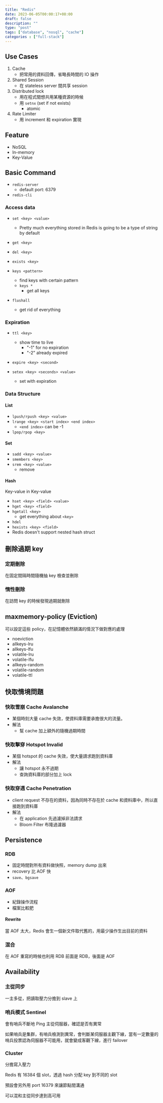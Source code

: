 ```yaml
---
title: "Redis"
date: 2023-06-05T00:00:17+08:00
draft: false
description: ""
type: "post"
tags: ["database", "nosql", "cache"]
categories : ["full-stack"]
---
```


## Use Cases
1. Cache
    - 把常用的資料回傳，省略長時間的 IO 操作
1. Shared Session
    - 在 stateless server 間共享 session
1. Distributed lock
    - 用在程式間想共用某種資源的時候
    - 用 ```setnx``` (set if not exists)
        - atomic
1. Rate Limiter
    - 用 increment 和 expiration 實現

## Feature
- NoSQL
- In-memory
- Key-Value

## Basic Command
- ```redis-server```
    - default port: 6379
- ```redis-cli```

### Access data
- ```set <key> <value>```
    - Pretty much everything stored in Redis is going to be a type of string by default
- ```get <key>```
- ```del <key>```

- ```exists <key>```

- ```keys <pattern>```
    - find keys with certain pattern
    - ```keys *```
        - get all keys

- ```flushall```
    - get rid of everything

### Expiration

- ```ttl <key>```
    - show time to live
        - "-1" for no expiration
        - "-2" already expired

- ```expire <key> <second>```

- ```setex <key> <seconds> <value>```
    - set with expiration

### Data Structure
#### List
- ```lpush/rpush <key> <value>```
- ```lrange <key> <start index> <end index>```
    - ```<end index>``` can be -1
- ```lpop/rpop <key>```
#### Set
- ```sadd <key> <value>```
- ```smembers <key>```
- ```srem <key> <value>```
    - remove

#### Hash
Key-value in Key-value
- ```hset <key> <field> <value>```
- ```hget <key> <field>```
- ```hgetall <key>```
    - get everything about ```<key>```
- ```hdel```
- ```hexists <key> <field>```
- Redis doesn't support nested hash struct

## 刪除過期 key

### 定期刪除
在固定間隔時間隨機抽 key 檢查並刪除

### 惰性刪除
在訪問 key 的時候發現過期就刪除

## maxmemory-policy (Eviction)
可以設定這些 policy，在記憶體依然額滿的情況下做對應的處理

- noeviction
- allkeys-lru
- allkeys-lfu
- volatile-lru
- volatile-lfu
- allkeys-random
- volatile-random
- volatile-ttl

## 快取情境問題
### 快取雪崩 Cache Avalanche
- 某個時刻大量 cache 失效，使資料庫需要承擔很大的流量。
- 解法
    - 幫 cache 加上額外的隨機過期時間

### 快取擊穿 Hotspot Invalid
- 某個 hotspot 的 cache 失效，使大量請求跑到資料庫
- 解法
    - 讓 hotspot 永不過期
    - 查詢資料庫的部分加上 lock


### 快取穿透 Cache Penetration
- client request 不存在的資料，因為同時不存在於 cache 和資料庫中，所以直接跑到資料庫
- 解法
    - 在 application 先過濾掉非法請求
    - Bloom Filter 布隆過濾器

## Persistence

### RDB
- 固定時間對所有資料做快照，memory dump 出來
- recovery 比 AOF 快
- ```save```、```bgsave```

### AOF
- 紀錄操作流程
- 檔案比較肥

#### Rewrite
當 AOF 太大，Redis 會生一個新文件取代舊的，用最少操作生出目前的資料

### 混合
在 AOF 重寫的時候也利用 RDB
前面是 RDB，後面是 AOF

## Availability

### 主從同步
一主多從，把讀取壓力分擔到 slave 上

### 哨兵模式 Sentinel
會有哨兵不斷地 Ping 主從伺服器，確認是否有異常

如果哨兵是集群，有哨兵檢測到異常，會判斷某伺服器主觀下線，當有一定數量的哨兵投票認為伺服器不可能用，就會變成客觀下線，進行 failover

### Cluster
分擔寫入壓力

Redis 有 16384 個 slot，透過 hash 分配 key 到不同的 slot

預設會另外用 port 16379 來讓節點間溝通

可以混和主從同步達到高可用

